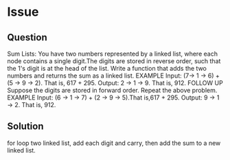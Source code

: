# Issue

## Question

Sum Lists: You have two numbers represented by a linked list, where each node contains a single digit.The digits are stored in reverse order, such that the 1's digit is at the head of the list. Write a function that adds the two numbers and returns the sum as a linked list.
EXAMPLE
Input: (7-> 1 -> 6) + (5 -> 9 -> 2). That is, 617 + 295. Output: 2 -> 1 -> 9. That is, 912.
FOLLOW UP
Suppose the digits are stored in forward order. Repeat the above problem. EXAMPLE
Input: (6 -> 1 -> 7) + (2 -> 9 -> 5).That is,617 + 295. Output: 9 -> 1 -> 2. That is, 912.

## Solution

for loop two linked list, add each digit and carry, then add the sum to a new linked list.

